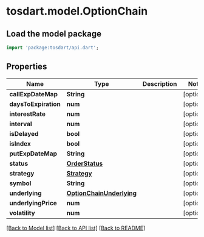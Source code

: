 # tosdart.model.OptionChain

## Load the model package
```dart
import 'package:tosdart/api.dart';
```

## Properties
Name | Type | Description | Notes
------------ | ------------- | ------------- | -------------
**callExpDateMap** | **String** |  | [optional] 
**daysToExpiration** | **num** |  | [optional] 
**interestRate** | **num** |  | [optional] 
**interval** | **num** |  | [optional] 
**isDelayed** | **bool** |  | [optional] 
**isIndex** | **bool** |  | [optional] 
**putExpDateMap** | **String** |  | [optional] 
**status** | [**OrderStatus**](OrderStatus.md) |  | [optional] 
**strategy** | [**Strategy**](Strategy.md) |  | [optional] 
**symbol** | **String** |  | [optional] 
**underlying** | [**OptionChainUnderlying**](OptionChainUnderlying.md) |  | [optional] 
**underlyingPrice** | **num** |  | [optional] 
**volatility** | **num** |  | [optional] 

[[Back to Model list]](../README.md#documentation-for-models) [[Back to API list]](../README.md#documentation-for-api-endpoints) [[Back to README]](../README.md)


